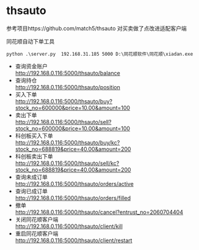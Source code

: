 # thsauto



参考项目https://github.com/match5/thsauto  对买卖做了点改进适配客户端

同花顺自动下单工具

```
python .\server.py  192.168.31.185 5000 D:\同花顺软件\同花顺\xiadan.exe
```
- 查询资金账户  
http://192.168.0.116:5000/thsauto/balance  
- 查询持仓  
http://192.168.0.116:5000/thsauto/position  
- 买入下单  
http://192.168.0.116:5000/thsauto/buy?stock_no=600000&price=10.00&amount=100  
- 卖出下单  
http://192.168.0.116:5000/thsauto/sell?stock_no=600000&price=10.00&amount=100  
- 科创板买入下单  
http://192.168.0.116:5000/thsauto/buy/kc?stock_no=688819&price=40.00&amount=200  
- 科创板卖出下单  
http://192.168.0.116:5000/thsauto/sell/kc?stock_no=688819&price=40.00&amount=200  
- 查询未成订单  
http://192.168.0.116:5000/thsauto/orders/active  
- 查询已成订单  
http://192.168.0.116:5000/thsauto/orders/filled  
- 撤单  
http://192.168.0.116:5000/thsauto/cancel?entrust_no=2060704404  
- 关闭同花顺客户端  
http://192.168.0.116:5000/thsauto/client/kill  
- 重启同花顺客户端  
http://192.168.0.116:5000/thsauto/client/restart  
